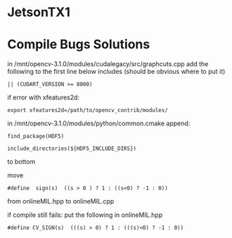 # JetsonTX1

# Compile Bugs Solutions 
in /mnt/opencv-3.1.0/modules/cudalegacy/src/graphcuts.cpp add the following to the first line below includes (should be obvious where to put it)

    || (CUDART_VERSION >= 8000) 

if error with xfeatures2d:

    export xfeatures2d=/path/to/opencv_contrib/modules/

in /mnt/opencv-3.1.0/modules/python/common.cmake append:

    find_package(HDF5)
 
    include_directories(${HDF5_INCLUDE_DIRS})

to bottom

move  

    #define  sign(s)  ((s > 0 ) ? 1 : ((s<0) ? -1 : 0))

from onlineMIL.hpp to onlineMIL.cpp

if compile still fails: put the following in onlineMIL.hpp 

    #define CV_SIGN(s)  (((s) > 0) ? 1 : (((s)<0) ? -1 : 0)) 


